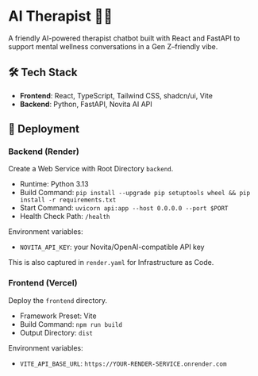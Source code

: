 # AI Therapist 💬🧠

A friendly AI-powered therapist chatbot built with React and FastAPI to support mental wellness conversations in a Gen Z–friendly vibe.

## 🛠 Tech Stack

- **Frontend**: React, TypeScript, Tailwind CSS, shadcn/ui, Vite  
- **Backend**: Python, FastAPI, Novita AI API

## 🚀 Deployment

### Backend (Render)

Create a Web Service with Root Directory `backend`.

- Runtime: Python 3.13
- Build Command: `pip install --upgrade pip setuptools wheel && pip install -r requirements.txt`
- Start Command: `uvicorn api:app --host 0.0.0.0 --port $PORT`
- Health Check Path: `/health`

Environment variables:

- `NOVITA_API_KEY`: your Novita/OpenAI-compatible API key

This is also captured in `render.yaml` for Infrastructure as Code.

### Frontend (Vercel)

Deploy the `frontend` directory.

- Framework Preset: Vite
- Build Command: `npm run build`
- Output Directory: `dist`

Environment variables:

- `VITE_API_BASE_URL`: `https://YOUR-RENDER-SERVICE.onrender.com`

